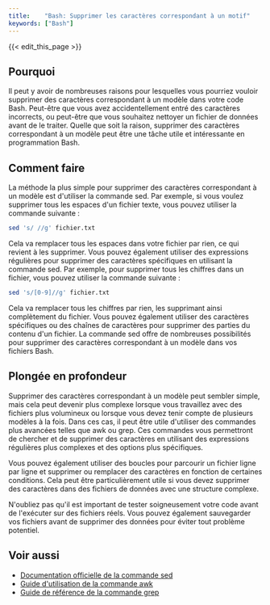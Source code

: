 ```yaml
---
title:    "Bash: Supprimer les caractères correspondant à un motif"
keywords: ["Bash"]
---
```


{{< edit_this_page >}}

## Pourquoi

Il peut y avoir de nombreuses raisons pour lesquelles vous pourriez vouloir supprimer des caractères correspondant à un modèle dans votre code Bash. Peut-être que vous avez accidentellement entré des caractères incorrects, ou peut-être que vous souhaitez nettoyer un fichier de données avant de le traiter. Quelle que soit la raison, supprimer des caractères correspondant à un modèle peut être une tâche utile et intéressante en programmation Bash.

## Comment faire

La méthode la plus simple pour supprimer des caractères correspondant à un modèle est d'utiliser la commande sed. Par exemple, si vous voulez supprimer tous les espaces d'un fichier texte, vous pouvez utiliser la commande suivante :

```Bash
sed 's/ //g' fichier.txt
```

Cela va remplacer tous les espaces dans votre fichier par rien, ce qui revient à les supprimer. Vous pouvez également utiliser des expressions régulières pour supprimer des caractères spécifiques en utilisant la commande sed. Par exemple, pour supprimer tous les chiffres dans un fichier, vous pouvez utiliser la commande suivante :

```Bash
sed 's/[0-9]//g' fichier.txt
```

Cela va remplacer tous les chiffres par rien, les supprimant ainsi complètement du fichier. Vous pouvez également utiliser des caractères spécifiques ou des chaînes de caractères pour supprimer des parties du contenu d'un fichier. La commande sed offre de nombreuses possibilités pour supprimer des caractères correspondant à un modèle dans vos fichiers Bash.

## Plongée en profondeur

Supprimer des caractères correspondant à un modèle peut sembler simple, mais cela peut devenir plus complexe lorsque vous travaillez avec des fichiers plus volumineux ou lorsque vous devez tenir compte de plusieurs modèles à la fois. Dans ces cas, il peut être utile d'utiliser des commandes plus avancées telles que awk ou grep. Ces commandes vous permettront de chercher et de supprimer des caractères en utilisant des expressions régulières plus complexes et des options plus spécifiques.

Vous pouvez également utiliser des boucles pour parcourir un fichier ligne par ligne et supprimer ou remplacer des caractères en fonction de certaines conditions. Cela peut être particulièrement utile si vous devez supprimer des caractères dans des fichiers de données avec une structure complexe.

N'oubliez pas qu'il est important de tester soigneusement votre code avant de l'exécuter sur des fichiers réels. Vous pouvez également sauvegarder vos fichiers avant de supprimer des données pour éviter tout problème potentiel.

## Voir aussi

- [Documentation officielle de la commande sed](https://www.gnu.org/software/sed/manual/sed.html)
- [Guide d'utilisation de la commande awk](https://www.tutorialspoint.com/awk/index.htm)
- [Guide de référence de la commande grep](https://www.tutorialspoint.com/grep-tutorial.htm)
